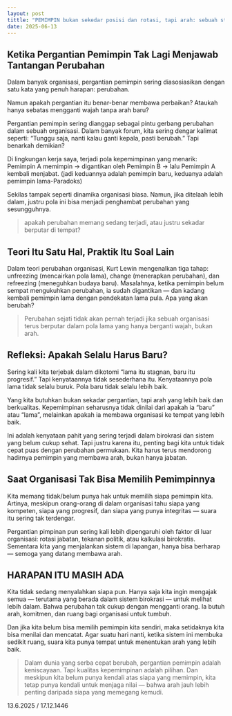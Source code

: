 ```yaml
---
layout: post
tittle: "PEMIMPIN bukan sekedar posisi dan rotasi, tapi arah: sebuah studi reflektif."
date: 2025-06-13
---
```


## Ketika Pergantian Pemimpin Tak Lagi Menjawab Tantangan Perubahan

Dalam banyak organisasi, pergantian pemimpin sering diasosiasikan dengan satu kata yang penuh harapan: perubahan.

Namun apakah pergantian itu benar-benar membawa perbaikan? Ataukah hanya sebatas mengganti wajah tanpa arah baru?

Pergantian pemimpin sering dianggap sebagai pintu gerbang perubahan dalam sebuah organisasi. Dalam banyak forum, kita sering dengar kalimat seperti: “Tunggu saja, nanti kalau ganti kepala, pasti berubah.” Tapi benarkah demikian?

Di lingkungan kerja saya, terjadi pola kepemimpinan yang menarik: Pemimpin A memimpin → digantikan oleh Pemimpin B → lalu Pemimpin A kembali menjabat. (jadi keduannya adalah pemimpin baru, keduanya adalah pemimpin lama-Paradoks)

Sekilas tampak seperti dinamika organisasi biasa. Namun, jika ditelaah lebih dalam, justru pola ini bisa menjadi penghambat perubahan yang sesungguhnya.
>apakah perubahan memang sedang terjadi, atau justru sekadar berputar di tempat?

## Teori Itu Satu Hal, Praktik Itu Soal Lain
Dalam teori perubahan organisasi, Kurt Lewin mengenalkan tiga tahap: unfreezing (mencairkan pola lama), change (menerapkan perubahan), dan refreezing (meneguhkan budaya baru). Masalahnya, ketika pemimpin belum sempat mengukuhkan perubahan, ia sudah digantikan — dan kadang kembali pemimpin lama dengan pendekatan lama pula. Apa yang akan berubah?
>Perubahan sejati tidak akan pernah terjadi jika sebuah organisasi terus berputar dalam pola lama yang hanya berganti wajah, bukan arah.

## Refleksi: Apakah Selalu Harus Baru?
Sering kali kita terjebak dalam dikotomi “lama itu stagnan, baru itu progresif.” Tapi kenyataannya tidak sesederhana itu. Kenyataannya pola lama tidak selalu buruk. Pola baru tidak selalu lebih baik.

Yang kita butuhkan bukan sekadar pergantian, tapi arah yang lebih baik dan berkualitas. Kepemimpinan seharusnya tidak dinilai dari apakah ia “baru” atau “lama”, melainkan apakah ia membawa organisasi ke tempat yang lebih baik.

Ini adalah kenyataan pahit yang sering terjadi dalam birokrasi dan sistem yang belum cukup sehat. Tapi justru karena itu, penting bagi kita untuk tidak cepat puas dengan perubahan permukaan. Kita harus terus mendorong hadirnya pemimpin yang membawa arah, bukan hanya jabatan.

## Saat Organisasi Tak Bisa Memilih Pemimpinnya
Kita memang tidak/belum punya hak untuk memilih siapa pemimpin kita. Artinya, meskipun orang-orang di dalam organisasi tahu siapa yang kompeten, siapa yang progresif, dan siapa yang punya integritas — suara itu sering tak terdengar.

Pergantian pimpinan pun sering kali lebih dipengaruhi oleh faktor di luar organisasi: rotasi jabatan, tekanan politik, atau kalkulasi birokratis. Sementara kita yang menjalankan sistem di lapangan, hanya bisa berharap — semoga yang datang membawa arah.

## HARAPAN ITU MASIH ADA
Kita tidak sedang menyalahkan siapa pun. Hanya saja kita ingin mengajak semua — terutama yang berada dalam sistem birokrasi — untuk melihat lebih dalam. Bahwa perubahan tak cukup dengan mengganti orang. Ia butuh arah, komitmen, dan ruang bagi organisasi untuk tumbuh.

Dan jika kita belum bisa memilih pemimpin kita sendiri, maka setidaknya kita bisa menilai dan mencatat. Agar suatu hari nanti, ketika sistem ini membuka sedikit ruang, suara kita punya tempat untuk menentukan arah yang lebih baik.

>Dalam dunia yang serba cepat berubah, pergantian pemimpin adalah keniscayaan. Tapi kualitas kepemimpinan adalah pilihan. Dan meskipun kita belum punya kendali atas siapa yang memimpin, kita tetap punya kendali untuk menjaga nilai — bahwa arah jauh lebih penting daripada siapa yang memegang kemudi.

13.6.2025 / 17.12.1446
